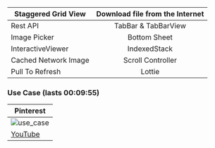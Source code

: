 |    Staggered Grid View    | Download file from the Internet |
|----------------|:---------:|
| Rest API   | TabBar & TabBarView |
| Image Picker   | Bottom Sheet |
| InteractiveViewer   | IndexedStack |
| Cached Network Image   | Scroll Controller |
| Pull To Refresh | Lottie |

### Use Case (lasts 00:09:55)
| Pinterest |
|----------------|
| ![use_case](assets/readme/use_case.gif) |
| [YouTube](https://www.youtube.com/watch?v=vRM7LNPo1ag) |
